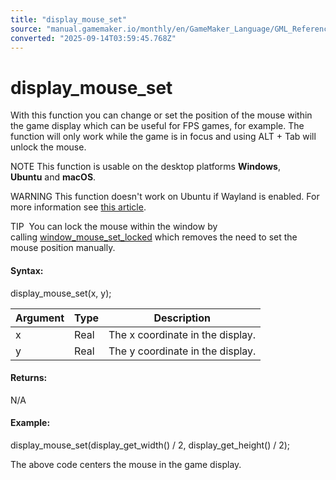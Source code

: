 ```yaml
---
title: "display_mouse_set"
source: "manual.gamemaker.io/monthly/en/GameMaker_Language/GML_Reference/Cameras_And_Display/display_mouse_set.htm"
converted: "2025-09-14T03:59:45.768Z"
---
```


# display\_mouse\_set

With this function you can change or set the position of the mouse within the game display which can be useful for FPS games, for example. The function will only work while the game is in focus and using ALT + Tab will unlock the mouse.

NOTE This function is usable on the desktop platforms **Windows**, **Ubuntu** and **macOS**.

WARNING This function doesn't work on Ubuntu if Wayland is enabled. For more information see [this article](https://linuxconfig.org/how-to-enable-disable-wayland-on-ubuntu-22-04-desktop).

TIP  You can lock the mouse within the window by calling [window\_mouse\_set\_locked](The_Game_Window/window_mouse_set_locked.md) which removes the need to set the mouse position manually.

#### Syntax:

display\_mouse\_set(x, y);

| Argument | Type | Description |
| --- | --- | --- |
| x | Real | The x coordinate in the display. |
| y | Real | The y coordinate in the display. |

#### Returns:

N/A

#### Example:

display\_mouse\_set(display\_get\_width() / 2, display\_get\_height() / 2);

The above code centers the mouse in the game display.